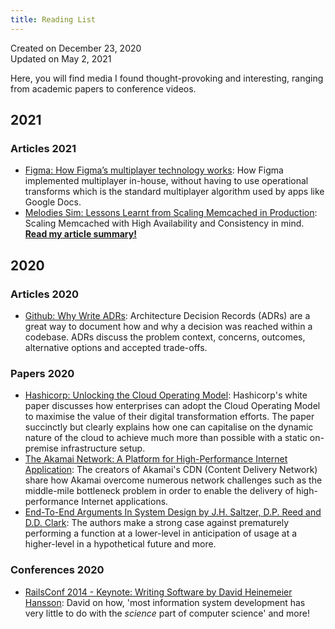 ```yaml
---
title: Reading List
---
```


Created on December 23, 2020  
Updated on May 2, 2021

Here, you will find media I found thought-provoking and interesting, ranging from academic papers to conference videos.

## 2021

### Articles 2021

- [Figma: How Figma’s multiplayer technology works](https://www.figma.com/blog/how-figmas-multiplayer-technology-works/): How Figma implemented multiplayer in-house, without having to use operational transforms which is the standard multiplayer algorithm used by apps like Google Docs.
- [Melodies Sim: Lessons Learnt from Scaling Memcached in Production](https://levelup.gitconnected.com/lessons-learnt-from-scaling-memcached-in-production-86778ab616c7): Scaling Memcached with High Availability and Consistency in mind. **[Read my article summary!](scaling-memcached.md)**

## 2020

### Articles 2020

- [Github: Why Write ADRs](https://github.blog/2020-08-13-why-write-adrs/): Architecture Decision Records (ADRs) are a great way to document how and why a decision was reached within a codebase. ADRs discuss the problem context, concerns, outcomes, alternative options and accepted trade-offs.

### Papers 2020

- [Hashicorp: Unlocking the Cloud Operating Model](https://www.hashicorp.com/cloud-operating-model): Hashicorp's white paper discusses how enterprises can adopt the Cloud Operating Model to maximise the value of their digital transformation efforts. The paper succinctly but clearly explains how one can capitalise on the dynamic nature of the cloud to achieve much more than possible with a static on-premise infrastructure setup.
- [The Akamai Network: A Platform for High-Performance Internet Application](https://www.cs.rutgers.edu/~rmartin/teaching/fall15/papers/arch2/cdn.pdf): The creators of Akamai's CDN (Content Delivery Network) share how Akamai overcome numerous network challenges such as the middle-mile bottleneck problem in order to enable the delivery of high-performance Internet applications.
- [End-To-End Arguments In System Design by J.H. Saltzer, D.P. Reed and D.D. Clark](https://web.mit.edu/Saltzer/www/publications/endtoend/endtoend.pdf): The authors make a strong case against prematurely performing a function at a lower-level in anticipation of usage at a higher-level in a hypothetical future and more.

### Conferences 2020

- [RailsConf 2014 - Keynote: Writing Software by David Heinemeier Hansson](https://www.youtube.com/watch?v=9LfmrkyP81M): David on how, 'most information system development has very little to do with the _science_ part of computer science' and more!
